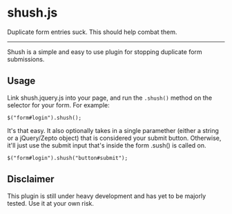# shush.js
Duplicate form entries suck. This should help combat them.
* * *

Shush is a simple and easy to use plugin for stopping duplicate form submissions.

## Usage

Link shush.jquery.js into your page, and run the ```.shush()``` method on the selector for your form. For example:

```
$("form#login").shush();
```

It's that easy. It also optionally takes in a single paramether (either a string or a jQuery/Zepto object) that is considered your submit button. Otherwise, it'll just use the submit input that's inside the form .sush() is called on.

```
$("form#login").shush("button#submit");
```

## Disclaimer

This plugin is still under heavy development and has yet to be majorly tested. Use it at your own risk.